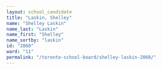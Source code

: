 ```yaml
---
layout: school_candidate
title: "Laskin, Shelley"
name: "Shelley Laskin"
name_last: "Laskin"
name_first: "Shelley"
name_sortby: "laskin"
id: "2060"
ward: "11"
permalink: "/toronto-school-board/shelley-laskin-2060/"
---
```

